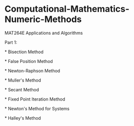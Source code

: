 # Computational-Mathematics-Numeric-Methods
MAT264E Applications and Algorithms

Part 1:<br>
    <p> *    Bisection Method</p>
    <p> *    False Position Method</p>
    <p> *    Newton-Raphson Method</p>
    <p> *    Muller's Method</p>
    <p> *    Secant Method</p>
    <p> *    Fixed Point Iteration Method</p>
    <p> *    Newton's Method for Systems</p>
    <p> *    Halley's Method</p>
